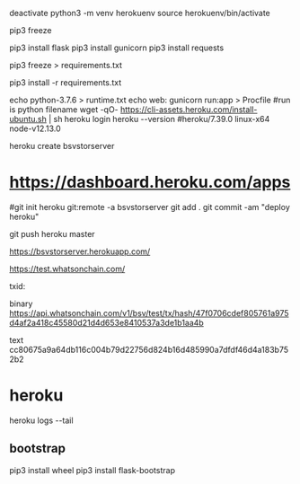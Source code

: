 

deactivate
python3 -m venv herokuenv
source herokuenv/bin/activate

pip3 freeze

pip3 install flask
pip3 install gunicorn
pip3 install requests

pip3 freeze > requirements.txt

pip3 install -r requirements.txt


echo python-3.7.6 > runtime.txt
echo web: gunicorn run:app > Procfile  #run is python filename
wget -qO- https://cli-assets.heroku.com/install-ubuntu.sh | sh
heroku login
heroku --version
#heroku/7.39.0 linux-x64 node-v12.13.0

heroku create bsvstorserver
# https://dashboard.heroku.com/apps

#git init
heroku git:remote -a bsvstorserver
git add .
git commit -am "deploy heroku"

git push heroku master

https://bsvstorserver.herokuapp.com/

https://test.whatsonchain.com/

txid:

binary
https://api.whatsonchain.com/v1/bsv/test/tx/hash/47f0706cdef805761a975d4af2a418c45580d21d4d653e8410537a3de1b1aa4b

text
cc80675a9a64db116c004b79d22756d824b16d485990a7dfdf46d4a183b752b2


# heroku

heroku logs --tail


## bootstrap

pip3 install wheel
pip3 install flask-bootstrap
